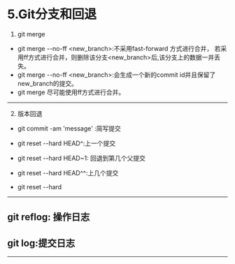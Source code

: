 # 5.Git分支和回退

1. git merge
  * git merge --no-ff <new_branch>:不采用fast-forward 方式进行合并，
    若采用ff方式进行合并，则删除该分支<new_branch>后,该分支上的数据一并丢失。
  * git merge --no-ff <new_branch>:会生成一个新的commit id并且保留了new_branch的提交。
  * git merge 尽可能使用ff方式进行合并。

---
2. 版本回退
  * git commit -am 'message' :简写提交
  * git reset --hard HEAD^:上一个提交
  * git reset --hard HEAD~1: 回退到第几个父提交
  * git reset --hard HEAD^^:上几个提交

  * git reset --hard <commitId> 
---
  ## git reflog: 操作日志
  ## git log:提交日志
---

